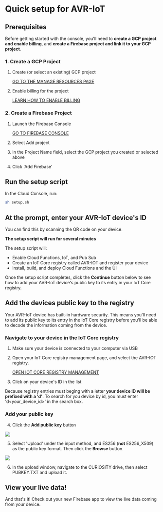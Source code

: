 # Quick setup for AVR-IoT

## Prerequisites
Before getting started with the console, you'll need to **create a GCP project and enable billing**, and **create a Firebase project and link it to your GCP project**.

### 1. Create a GCP Project

1. Create (or select an existing) GCP project

    [GO TO THE MANAGE RESOURCES PAGE](https://console.cloud.google.com/cloud-resource-manager)

2. Enable billing for the project

    [LEARN HOW TO ENABLE BILLING](https://cloud.google.com/billing/docs/how-to/modify-project)

### 2. Create a Firebase Project

1. Launch the Firebase Console

    [GO TO FIREBASE CONSOLE](https://console.firebase.google.com/u/0/)

2. Select Add project

3. In the Project Name field, select the GCP project you created or selected above

4. Click 'Add Firebase'

## Run the setup script

In the Cloud Console, run:

```bash
sh setup.sh
```

## At the prompt, enter your AVR-IoT device's ID 

You can find this by scanning the QR code on your device. 

**The setup script will run for several minutes**

The setup script will:
* Enable Cloud Functions, IoT, and Pub Sub
* Create an IoT Core registry called AVR-IOT and register your device
* Install, build, and deploy Cloud Functions and the UI

Once the setup script completes, click the **Continue** button below to see how to add your AVR-IoT device's public key to its entry in your IoT Core registry.

## Add the devices public key to the registry

Your AVR-IoT device has built-in hardware security. This means you'll need to add its public key to its entry in the IoT Core registry before you'll be able to decode the information coming from the device. 

### Navigate to your device in the IoT Core registry 

1. Make sure your device is connected to your computer via USB

2. Open your IoT Core registry management page, and select the AVR-IOT registry.

    [OPEN IOT CORE REGISTRY MANAGEMENT](https://console.cloud.google.com/iot/registries)

3. Click on your device's ID in the list 

Because registry entries must beging with a letter **your device ID will be prefixed with a 'd'**. To search for you device by id, you must enter 'd<your_device_id>' in the search box.

### Add your public key

4. Click the **Add public key** button

![](https://storage.googleapis.com/avr-iot-media/iotcore-addpub.png)

5. Select 'Upload' under the input method, and ES256 (**not** ES256_X509) as the public key format. Then click the **Browse** button.

![](https://storage.googleapis.com/avr-iot-media/iotcore-addauthkey.png)

6. In the upload window, navigate to the CURIOSITY drive, then select PUBKEY.TXT and upload it. 

## View your live data!

And that's it! Check out your new Firebase app to view the live data coming from your device. 
